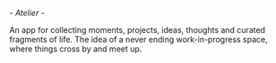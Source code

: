 *- Atelier -*

An app for collecting moments, projects, ideas, thoughts and curated fragments of life. The idea of a never ending work-in-progress space, where things cross by and meet up.
